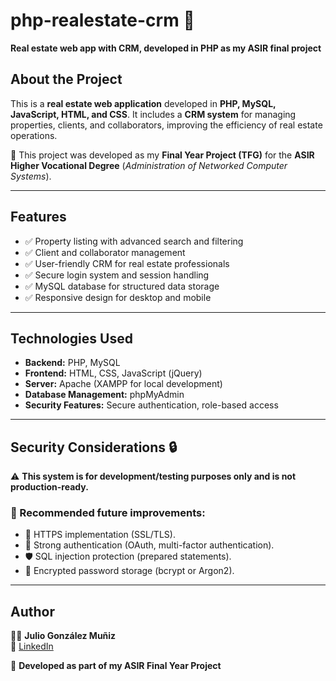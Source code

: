 # php-realestate-crm 🏡  
**Real estate web app with CRM, developed in PHP as my ASIR final project**  

## About the Project  
This is a **real estate web application** developed in **PHP, MySQL, JavaScript, HTML, and CSS**. It includes a **CRM system** for managing properties, clients, and collaborators, improving the efficiency of real estate operations.  

📄 This project was developed as my **Final Year Project (TFG)** for the **ASIR Higher Vocational Degree** (*Administration of Networked Computer Systems*).  

---

## Features  
- ✅ Property listing with advanced search and filtering  
- ✅ Client and collaborator management  
- ✅ User-friendly CRM for real estate professionals  
- ✅ Secure login system and session handling  
- ✅ MySQL database for structured data storage  
- ✅ Responsive design for desktop and mobile  

---

## Technologies Used  
- **Backend:** PHP, MySQL  
- **Frontend:** HTML, CSS, JavaScript (jQuery)  
- **Server:** Apache (XAMPP for local development)  
- **Database Management:** phpMyAdmin  
- **Security Features:** Secure authentication, role-based access  

---

## Security Considerations 🔒  
⚠️ **This system is for development/testing purposes only and is not production-ready.**  

### 🔹 Recommended future improvements:  
- 🔑 HTTPS implementation (SSL/TLS).  
- 🔐 Strong authentication (OAuth, multi-factor authentication).  
- 🛡️ SQL injection protection (prepared statements).  
- 🔏 Encrypted password storage (bcrypt or Argon2).  

---

## Author  
👨‍💻 **Julio González Muñiz**  
🔗 [LinkedIn](https://linkedin.com/in/julio-gm)  

🚀 **Developed as part of my ASIR Final Year Project**  
